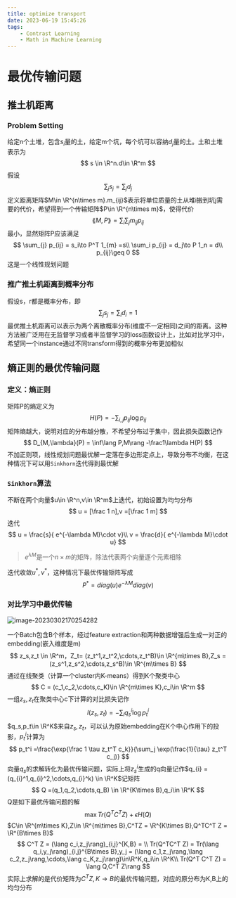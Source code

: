 ```yaml
---
title: optimize transport
date: 2023-06-19 15:45:26
tags:
    - Contrast Learning
    - Math in Machine Learning
---
```

# 最优传输问题

## 推土机距离

### Problem Setting

给定n个土堆，包含$s_i$量的土，给定m个坑，每个坑可以容纳$d_j$量的土。土和土堆表示为
$$
s \in \R^n.d\in \R^m
$$
假设
$$
\sum_j s_j = \sum_j d_j
$$
定义距离矩阵$M\in \R^{n\times m}.m_{ij}$表示将单位质量的土从堆i搬到坑j需要的代价，希望得到一个传输矩阵$P\in \R^{n\times m}$，使得代价
$$
\lang M,P\rang= \sum_i \sum_j m_{ij} p_{ij}
$$
最小，显然矩阵P应该满足
$$
\sum_{j} p_{ij} = s_i\to P^T 1_{m} =s\\
\sum_i p_{ij} = d_j\to P 1_n = d\\
p_{ij}\geq 0
$$
这是一个线性规划问题

### 推广推土机距离到概率分布

假设s，r都是概率分布，即
$$
\sum_j s_j =\sum_i d_i =1 
$$
最优推土机距离可以表示为两个离散概率分布(维度不一定相同)之间的距离。这种方法被广泛用在无监督学习或者半监督学习的loss函数设计上，比如对比学习中，希望同一个instance通过不同transform得到的概率分布更加相似

## 熵正则的最优传输问题

### 定义：熵正则

矩阵P的熵定义为
$$
H(P) =-\sum_{i,j}p_{ij}\log p_{ij}
$$
矩阵熵越大，说明对应的分布越分散，不希望分布过于集中，因此损失函数记作
$$
D_{M,\lambda}(P) = \inf\lang P,M\rang -\frac1\lambda H(P)
$$
不加正则项，线性规划问题最优解一定落在多边形定点上，导致分布不均衡，在这种情况下可以用`Sinkhorn`迭代得到最优解

### `Sinkhorn`算法

不断在两个向量$u\in \R^n,v\in \R^m$上迭代，初始设置为均匀分布
$$
 u = [\frac 1 n],v =[\frac 1 m]
$$
迭代
$$
u = \frac{s}{ e^{-\lambda M}\cdot v}\\
v = \frac{d}{ e^{-\lambda M}\cdot u}
$$

> $e^{\lambda M}$是一个$n\times m$的矩阵，除法代表两个向量逐个元素相除

迭代收敛$u^*,v^*$，这种情况下最优传输矩阵写成
$$
P^* = diag(u) e^{-\lambda M} diag(v)
$$

### 对比学习中最优传输

![image-20230302170254282](https://s2.loli.net/2023/03/02/uXVoJCvH92OGj6Z.png)

一个Batch包含B个样本，经过feature extraction和两种数据增强后生成一对正的embedding(嵌入维度是m)
$$
z_s,z_t \in \R^m，Z_t= (z_t^1,z_t^2,\cdots,z_t^B)\in \R^{m\times B},Z_s = (z_s^1,z_s^2,\cdots,z_s^B)\in \R^{m\times B}
$$
通过在线聚类（计算一个cluster内K-means）得到K个聚类中心
$$
C = (c_1,c_2,\cdots,c_K)\in \R^{m\times K},c_i\in \R^m
$$
一组$z_s,z_t$在聚类中心c下计算的对比损失记作
$$
l(z_s,z_t) = -\sum_i q_s^i \log p_t^i
$$
$q_s,p_t\in \R^K$来自$z_s,z_t$，可以认为原始embedding在K个中心作用下的投影，$p_t^i$计算为
$$
p_t^i =\frac{\exp{\frac 1 \tau z_t^T c_k}}{\sum_j \exp(\frac{1}{\tau} z_t^T c_j)}
$$
向量$q_s$的求解转化为最优传输问题，实际上将$z_s^i$生成的q向量记作$q_{i}  =(q_{i}^1,q_{i}^2,\cdots,q_{i}^k) \in \R^K$记矩阵
$$
Q =(q_1,q_2,\cdots,q_B) \in \R^{K\times B},q_i\in \R^K
$$
Q是如下最优传输问题的解
$$
\max Tr(Q^T C^T Z) +\epsilon H(Q)
$$
$C\in \R^{m\times K},Z\in \R^{m\times B},C^TZ = \R^{K\times B},Q^TC^T Z = \R^{B\times B}$
$$
C^T Z = (\lang c_i,z_j\rang)_{i,j}^{K,B} = \\
Tr(Q^TC^T Z) = Tr(\lang q_i,y_j\rang)_{i,j}^{B\times B},y_j = (\lang c_1,z_j\rang,\lang c_2,z_j\rang,\cdots,\lang c_K,z_j\rang)\in\R^K,q_i\in \R^K\\
Tr(Q^T C^T Z) = \lang  Q,C^T Z\rang 
$$
实际上求解的是代价矩阵为$C^T Z,K\to B$的最优传输问题，对应的原分布为K,B上的均匀分布

